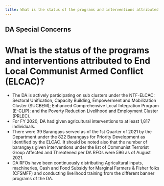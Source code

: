 ```yaml
---
title: What is the status of the programs and interventions attributed to End Local Communist Armed Conflict ELCAC
---
```


## DA Special Concerns

# What is the status of the programs and interventions attributed to End Local Communist Armed Conflict (ELCAC)?


 - The DA is actively participating on sub clusters under the NTF-ELCAC: Sectoral Unification, Capacity Building, Empowerment and Mobilization Cluster (SUCBEM); Enhanced Comprehensive Local Integration Program (E-CLIP); and the Poverty Reduction Livelihood and Employment Cluster (PRLEC).
 - For FY 2020, DA had given agricultural interventions to at least 1,817 individuals.
 - There were 39 Barangays served as of the 1st Quarter of 2021 by the Department under the 822 Barangays for Priority Development as identified by the ELCAC. It should be noted also that the number of barangays given interventions under the list of Communist Terrorist Group Affected and Threatened per DA RFOs were 596 as of August 2021.
 - DA RFOs have been continuously distributing Agricultural inputs, machineries, Cash and Food Subsidy for Marginal Farmers & Fisher folks (CFSMFF) and conducting livelihood training from the different banner programs of the DA.
